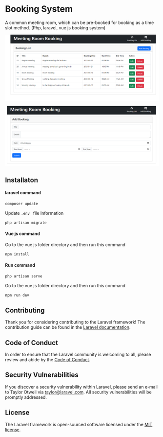 # Booking System
A common meeting room, which can be pre-booked for booking as a time slot method. (Php, laravel, vue js booking system)

![Booking System](Screenshot.png)

![Booking System](Screenshot1.png)


## Installaton
#### laravel command
```sh
composer update
```
Update `.env ` file Information

```sh
php artisan migrate
```
#### Vue js command
Go to the vue js folder directory and then run this command
```sh
npm install

```

#### Run command
```sh
php artisan serve

```
Go to the vue js folder directory and then run this command
```sh
npm run dev

```
## Contributing

Thank you for considering contributing to the Laravel framework! The contribution guide can be found in the [Laravel documentation](https://laravel.com/docs/contributions).

## Code of Conduct

In order to ensure that the Laravel community is welcoming to all, please review and abide by the [Code of Conduct](https://laravel.com/docs/contributions#code-of-conduct).

## Security Vulnerabilities

If you discover a security vulnerability within Laravel, please send an e-mail to Taylor Otwell via [taylor@laravel.com](mailto:taylor@laravel.com). All security vulnerabilities will be promptly addressed.

## License

The Laravel framework is open-sourced software licensed under the [MIT license](https://opensource.org/licenses/MIT).


[def]: Screenshot1.png
